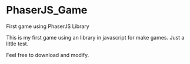 # PhaserJS_Game
First game using PhaserJS Library

This is my first game using an library in javascript for make games.
Just a little test.

Feel free to download and modify.
